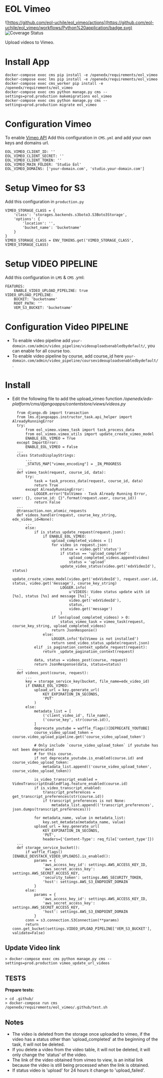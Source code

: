 # EOL Vimeo

![https://github.com/eol-uchile/eol_vimeo/actions](https://github.com/eol-uchile/eol_vimeo/workflows/Python%20application/badge.svg) ![Coverage Status](https://github.com/eol-uchile/eol_vimeo/blob/master/coverage-badge.svg)

Upload videos to Vimeo.

# Install App

    docker-compose exec cms pip install -e /openedx/requirements/eol_vimeo
    docker-compose exec lms pip install -e /openedx/requirements/eol_vimeo
    docker-compose exec cms_worker pip install -e /openedx/requirements/eol_vimeo
    docker-compose exec cms python manage.py cms --settings=prod.production makemigrations eol_vimeo
    docker-compose exec cms python manage.py cms --settings=prod.production migrate eol_vimeo

# Configuration Vimeo

To enable [Vimeo API](https://developer.vimeo.com/api/guides/start) Add this configuration in `CMS.yml` and add your own keys and domains url.

    EOL_VIMEO_CLIENT_ID: ''
    EOL_VIMEO_CLIENT_SECRET: ''
    EOL_VIMEO_CLIENT_TOKEN: ''
    EOL_VIMEO_MAIN_FOLDER: 'Studio Eol'
    EOL_VIMEO_DOMAINS: ['your-domain.com', 'studio.your-domain.com']

# Setup Vimeo for S3

Add this configuration in `production.py`

    VIMEO_STORAGE_CLASS = {
        'class': 'storages.backends.s3boto3.S3Boto3Storage',
        'options': {
            'location': '',
            'bucket_name': 'bucketname'
        }
    }
    VIMEO_STORAGE_CLASS = ENV_TOKENS.get('VIMEO_STORAGE_CLASS', VIMEO_STORAGE_CLASS)

# Setup VIDEO PIPELINE

Add this configuration in `LMS` & `CMS` .yml:

    FEATURES:
        ENABLE_VIDEO_UPLOAD_PIPELINE: true
    VIDEO_UPLOAD_PIPELINE:
        BUCKET: 'bucketname'
        ROOT_PATH: ''
        VEM_S3_BUCKET: 'bucketname'

# Configuration Video PIPELINE

- To enable video pipeline add `your-domain.com/admin/video_pipeline/videouploadsenabledbydefault/`, you can enable for all course too.
- To enable video pipeline by course, add course_id here `your-domain.com/admin/video_pipeline/coursevideouploadsenabledbydefault/`.

# Install

- Edit the following file to add the upload_vimeo function _/openedx/edx-platform/cms/djangoapps/contentstore/views/videos.py_

        from django.db import transaction
        from lms.djangoapps.instructor_task.api_helper import AlreadyRunningError
        try:
            from eol_vimeo.vimeo_task import task_process_data
            from eol_vimeo.vimeo_utils import update_create_vimeo_model
            ENABLE_EOL_VIMEO = True
        except ImportError:
            ENABLE_EOL_VIMEO = False
        ...
        class StatusDisplayStrings:
            ...
            _STATUS_MAP["vimeo_encoding"] = _IN_PROGRESS
        ...
        def vimeo_task(request, course_id, data):
            try:
                task = task_process_data(request, course_id, data)
                return True
            except AlreadyRunningError:
                LOGGER.error("EolVimeo - Task Already Running Error, user: {}, course_id: {}".format(request.user, course_id))
                return False
        ...
        @transaction.non_atomic_requests
        def videos_handler(request, course_key_string, edx_video_id=None):
            ...
            else:
                if is_status_update_request(request.json):
                    if ENABLE_EOL_VIMEO:
                        upload_completed_videos = []
                        for video in request.json:
                            status = video.get('status')
                            if status == 'upload_completed':
                                upload_completed_videos.append(video)
                                status = 'upload'
                            update_video_status(video.get('edxVideoId'), status)
                            update_create_vimeo_model(video.get('edxVideoId'), request.user.id, status, video.get('message'), course_key_string)
                            LOGGER.info(
                                u'VIDEOS: Video status update with id [%s], status [%s] and message [%s]',
                                video.get('edxVideoId'),
                                status,
                                video.get('message')
                            )
                        if len(upload_completed_videos) > 0:
                            status_vimeo_task = vimeo_task(request, course_key_string, upload_completed_videos)
                        return JsonResponse()
                    else:
                        LOGGER.info('EolVimeo is not installed')
                        return send_video_status_update(request.json)
                elif _is_pagination_context_update_request(request):
                    return _update_pagination_context(request)

                data, status = videos_post(course, request)
                return JsonResponse(data, status=status)
        ...
        def videos_post(course, request):
            ...
            key = storage_service_key(bucket, file_name=edx_video_id)
            if ENABLE_EOL_VIMEO:
                upload_url = key.generate_url(
                    KEY_EXPIRATION_IN_SECONDS,
                    'PUT'
                )
            else:
                metadata_list = [
                    ('client_video_id', file_name),
                    ('course_key', str(course.id)),
                ]
                deprecate_youtube = waffle_flags()[DEPRECATE_YOUTUBE]
                course_video_upload_token = course.video_upload_pipeline.get('course_video_upload_token')

                # Only include `course_video_upload_token` if youtube has not been deprecated
                # for this course.
                if not deprecate_youtube.is_enabled(course.id) and course_video_upload_token:
                    metadata_list.append(('course_video_upload_token', course_video_upload_token))

                is_video_transcript_enabled = VideoTranscriptEnabledFlag.feature_enabled(course.id)
                if is_video_transcript_enabled:
                    transcript_preferences = get_transcript_preferences(str(course.id))
                    if transcript_preferences is not None:
                        metadata_list.append(('transcript_preferences', json.dumps(transcript_preferences)))

                for metadata_name, value in metadata_list:
                    key.set_metadata(metadata_name, value)
                upload_url = key.generate_url(
                    KEY_EXPIRATION_IN_SECONDS,
                    'PUT',
                    headers={'Content-Type': req_file['content_type']})
        ...
        def storage_service_bucket():
            if waffle_flags()[ENABLE_DEVSTACK_VIDEO_UPLOADS].is_enabled():
                params = {
                    'aws_access_key_id': settings.AWS_ACCESS_KEY_ID,
                    'aws_secret_access_key': settings.AWS_SECRET_ACCESS_KEY,
                    'security_token': settings.AWS_SECURITY_TOKEN,
                    'host': settings.AWS_S3_ENDPOINT_DOMAIN
                }
            else:
                params = {
                    'aws_access_key_id': settings.AWS_ACCESS_KEY_ID,
                    'aws_secret_access_key': settings.AWS_SECRET_ACCESS_KEY,
                    'host': settings.AWS_S3_ENDPOINT_DOMAIN
                }
            conn = s3.connection.S3Connection(**params)
            return conn.get_bucket(settings.VIDEO_UPLOAD_PIPELINE['VEM_S3_BUCKET'], validate=False)

## Update Video link

    > docker-compose exec cms python manage.py cms --settings=prod.production vimeo_update_url_videos

## TESTS
**Prepare tests:**

    > cd .github/
    > docker-compose run cms /openedx/requirements/eol_vimeo/.github/test.sh

## Notes
- The video is deleted from the storage once uploaded to vimeo, if the video has a status other than 'upload_completed' at the beginning of the task, it will not be deleted.
- If you delete a video from the video table, it will not be deleted, it will only change the 'status' of the video.
- The link of the video obtained from vimeo to view, is an initial link because the video is still being processed when the link is obtained.
- If status video is 'upload' for 24 hours it change to 'upload_failed'.
